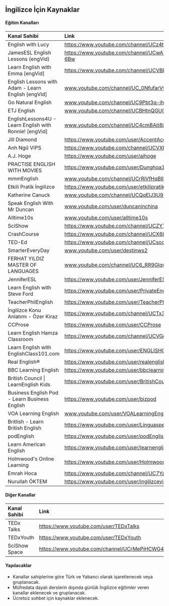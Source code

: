 ## İngilizce İçin Kaynaklar

#### Eğitim  Kanalları

| Kanal Sahibi | Link |
| :--- | :--- |
| English with Lucy | https://www.youtube.com/channel/UCz4tgANd4yy8Oe0iXCdSWfA |
| JamesESL English Lessons (engVid) | https://www.youtube.com/channel/UCwA7Aepp7nRUJNa8roQ-6Bw |
| Learn English with Emma [engVid] | https://www.youtube.com/channel/UCVBErcpqaokOf4fI5j73K_w |
| English Lessons with Adam - Learn English [engVid] | www.youtube.com/channel/UC_0NfufarVw04vDfWFm8z_Q |
| Go Natural English | www.youtube.com/channel/UC9Pbt3q-ihROg1lmmmQdU2w |
| ETJ English | www.youtube.com/channel/UCBHtnQGUChkwG1eyWL5EA9g |
| EnglishLessons4U - Learn English with Ronnie! [engVid] | www.youtube.com/channel/UC4cmBAit8i_NJZE8qK8sfpA |
| Jill Diamond | https://www.youtube.com/user/AccentAceConfidence |
| Anh Ngữ VIPS | https://www.youtube.com/channel/UCVXM96yuiXY3ZT73Dy8HgCA |
| A.J. Hoge | https://www.youtube.com/user/ajhoge |
| PRACTISE ENGLISH WITH MOVIES | https://www.youtube.com/user/Dunghoa1602 |
| mmmEnglish | www.youtube.com/channel/UCrRiVfHqBIIvSgKmgnSY66g |
| Etkili Pratik İngilizce | https://www.youtube.com/user/etkilipratiking |
| Katherine Canuck | www.youtube.com/channel/UCQqElJ3U9RwG46GfAjLDLeg |
| Speak English With Mr Duncan | www.youtube.com/user/duncaninchina |
| Alltime10s | www.youtube.com/user/alltime10s |
| SciShow | https://www.youtube.com/channel/UCZYTClx2T1of7BRZ86-8fow |
| CrashCourse | https://www.youtube.com/channel/UCX6b17PVsYBQ0ip5gyeme-Q |
| TED-Ed | https://www.youtube.com/channel/UCsooa4yRKGN_zEE8iknghZA |
| SmarterEveryDay | www.youtube.com/user/destinws2 |
| FERHAT YILDIZ MASTER OF LANGUAGES | www.youtube.com/channel/UC6_RR9GIqv_Q6IkwNpTFavA |
| JenniferESL | https://www.youtube.com/user/JenniferESL |
| Learn English with Steve Ford | https://www.youtube.com/user/PrivateEnglishPortal |
| TeacherPhilEnglish | https://www.youtube.com/user/TeacherPhilEnglish |
| İngilizce Konu Anlatımı - Özer Kiraz | https://www.youtube.com/channel/UCTx3YiLRMmdTutMCmlDxKAQ |
| CCProse | https://www.youtube.com/user/CCProse |
| Learn English Hamza Classroom | https://www.youtube.com/channel/UCVGqn-ARtA4ZhKIBnvP5Lfw |
| Learn English with EnglishClass101.com | https://www.youtube.com/user/ENGLISHCLASS101 |
| Real English® | https://www.youtube.com/user/realenglish1 |
| BBC Learning English | https://www.youtube.com/user/bbclearningenglish |
| British Council &#124; LearnEnglish Kids | https://www.youtube.com/user/BritishCouncilLEKids |
| Business English Pod - Learn Business English | https://www.youtube.com/user/bizpod |
| VOA Learning English | www.youtube.com/user/VOALearningEnglish |
| Britlish - Learn British English | https://www.youtube.com/user/Linguaspectrum |
| podEnglish | https://www.youtube.com/user/podEnglish |
| Learn American English | https://www.youtube.com/user/learnenglish232 |
| Holmwood's Online Learning | https://www.youtube.com/user/HolmwoodsELT |
| Emrah Hoca | https://www.youtube.com/channel/UC7YaqFfMax7QTyWRcDstMvw |
| Nurullah ÖKTEM | https://www.youtube.com/user/ingilizcevideo |

#### Diğer Kanallar

| Kanal Sahibi | Link |
| :--- | :--- |
| TEDx Talks | https://www.youtube.com/user/TEDxTalks |
| TEDxYouth | https://www.youtube.com/user/TEDxYouth |
| SciShow Space | https://www.youtube.com/channel/UCrMePiHCWG4Vwqv3t7W9EFg |

#### Yapılacaklar
- Kanallar sahiplerine göre Türk ve Yabancı olarak işaretlenecek veya gruplanacak.
- Müfredata dayalı derslerin dışında günlük İngilizce eğitimler veren kanallar eklenecek ve gruplanacak.
- Ücretsiz sohbet için kaynaklar eklenecek.